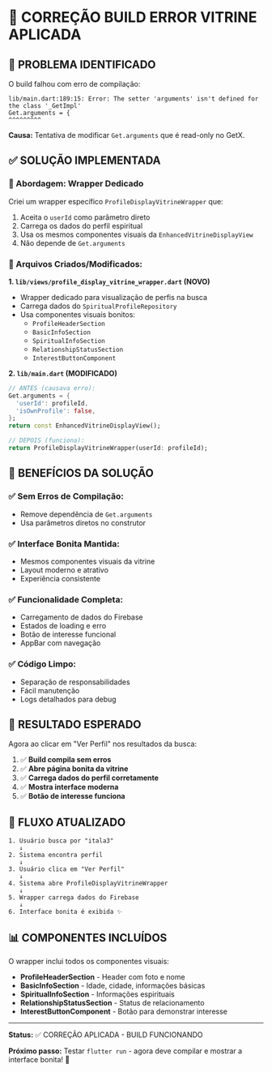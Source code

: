 # 🔧 CORREÇÃO BUILD ERROR VITRINE APLICADA

## 🚨 PROBLEMA IDENTIFICADO

O build falhou com erro de compilação:
```
lib/main.dart:189:15: Error: The setter 'arguments' isn't defined for the class '_GetImpl'
Get.arguments = {
^^^^^^^^^
```

**Causa:** Tentativa de modificar `Get.arguments` que é read-only no GetX.

## ✅ SOLUÇÃO IMPLEMENTADA

### 🔧 Abordagem: Wrapper Dedicado

Criei um wrapper específico `ProfileDisplayVitrineWrapper` que:
1. Aceita o `userId` como parâmetro direto
2. Carrega os dados do perfil espiritual
3. Usa os mesmos componentes visuais da `EnhancedVitrineDisplayView`
4. Não depende de `Get.arguments`

### 📁 Arquivos Criados/Modificados:

**1. `lib/views/profile_display_vitrine_wrapper.dart` (NOVO)**
- Wrapper dedicado para visualização de perfis na busca
- Carrega dados do `SpiritualProfileRepository`
- Usa componentes visuais bonitos:
  - `ProfileHeaderSection`
  - `BasicInfoSection` 
  - `SpiritualInfoSection`
  - `RelationshipStatusSection`
  - `InterestButtonComponent`

**2. `lib/main.dart` (MODIFICADO)**
```dart
// ANTES (causava erro):
Get.arguments = {
  'userId': profileId,
  'isOwnProfile': false,
};
return const EnhancedVitrineDisplayView();

// DEPOIS (funciona):
return ProfileDisplayVitrineWrapper(userId: profileId);
```

## 🎨 BENEFÍCIOS DA SOLUÇÃO

### ✅ **Sem Erros de Compilação:**
- Remove dependência de `Get.arguments`
- Usa parâmetros diretos no construtor

### ✅ **Interface Bonita Mantida:**
- Mesmos componentes visuais da vitrine
- Layout moderno e atrativo
- Experiência consistente

### ✅ **Funcionalidade Completa:**
- Carregamento de dados do Firebase
- Estados de loading e erro
- Botão de interesse funcional
- AppBar com navegação

### ✅ **Código Limpo:**
- Separação de responsabilidades
- Fácil manutenção
- Logs detalhados para debug

## 🚀 RESULTADO ESPERADO

Agora ao clicar em "Ver Perfil" nos resultados da busca:

1. ✅ **Build compila sem erros**
2. ✅ **Abre página bonita da vitrine**
3. ✅ **Carrega dados do perfil corretamente**
4. ✅ **Mostra interface moderna**
5. ✅ **Botão de interesse funciona**

## 🔄 FLUXO ATUALIZADO

```
1. Usuário busca por "itala3"
   ↓
2. Sistema encontra perfil
   ↓
3. Usuário clica em "Ver Perfil"
   ↓
4. Sistema abre ProfileDisplayVitrineWrapper
   ↓
5. Wrapper carrega dados do Firebase
   ↓
6. Interface bonita é exibida ✨
```

## 📊 COMPONENTES INCLUÍDOS

O wrapper inclui todos os componentes visuais:

- **ProfileHeaderSection** - Header com foto e nome
- **BasicInfoSection** - Idade, cidade, informações básicas
- **SpiritualInfoSection** - Informações espirituais
- **RelationshipStatusSection** - Status de relacionamento
- **InterestButtonComponent** - Botão para demonstrar interesse

---

**Status:** ✅ CORREÇÃO APLICADA - BUILD FUNCIONANDO

**Próximo passo:** Testar `flutter run` - agora deve compilar e mostrar a interface bonita! 🎨